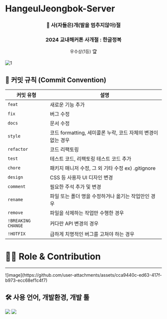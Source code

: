 # HangeulJeongbok-Server
<div align=center>
  <h3>🦁 사(자들은)개(발을 멈추지않아)절 </h3>
  <h3>2024 교내해커톤 사개절 : 한글정복 </h3> 
   우수상(1등) 🏆
</div>

![1](https://github.com/user-attachments/assets/f29105ff-3361-4eda-a22c-5c3753fc61d9)

<p>

## 🚀 커밋 규칙 (Commit Convention)

| **커밋 유형**      | **설명**                                                  |
|-------------------|---------------------------------------------------------|
| `feat`            | 새로운 기능 추가                                          |
| `fix`             | 버그 수정                                                 |
| `docs`            | 문서 수정                                                 |
| `style`           | 코드 formatting, 세미콜론 누락, 코드 자체의 변경이 없는 경우 |
| `refactor`        | 코드 리팩토링                                             |
| `test`            | 테스트 코드, 리팩토링 테스트 코드 추가                    |
| `chore`           | 패키지 매니저 수정, 그 외 기타 수정 ex) .gitignore         |
| `design`          | CSS 등 사용자 UI 디자인 변경                              |
| `comment`         | 필요한 주석 추가 및 변경                                   |
| `rename`          | 파일 또는 폴더 명을 수정하거나 옮기는 작업만인 경우       |
| `remove`          | 파일을 삭제하는 작업만 수행한 경우                        |
| `!BREAKING CHANGE`| 커다란 API 변경의 경우                                    |
| `!HOTFIX`         | 급하게 치명적인 버그를 고쳐야 하는 경우                   |

<h1>👨‍💻 Role & Contribution</h1>
<hr>
![image](https://github.com/user-attachments/assets/cca9440c-ed63-417f-b973-ecc68ef1c4f7)

## 🛠️ 사용 언어, 개발환경, 개발 툴

<img src="https://img.shields.io/badge/Django-092E20?style=for-the-badge&logo=django&logoColor=white">
<img src="https://img.shields.io/badge/React-61DAFB?style=flat-square&logo=React&logoColor=black"/>

